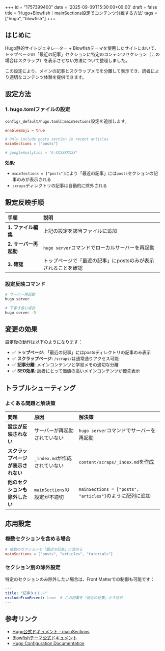 +++
id = "1757399400"
date = '2025-09-09T15:30:00+09:00'
draft = false
title = 'Hugo+Blowfish｜mainSections設定でコンテンツ分離する方法'
tags = ["hugo", "blowfish"]
+++

## はじめに

Hugo静的サイトジェネレーター + Blowfishテーマを使用したサイトにおいて、トップページの「最近の記事」セクションに特定のコンテンツセクション（この場合はスクラップ）を表示させない方法について整理しました。

この設定により、メインの記事とスクラップメモを分離して表示でき、読者により適切なコンテンツ体験を提供できます。

## 設定方法

### 1. hugo.tomlファイルの設定

`config/_default/hugo.toml`に`mainSections`設定を追加します。

```toml
enableEmoji = true

# Only include posts section in recent articles
mainSections = ["posts"]

# googleAnalytics = "G-XXXXXXXXX"
```

**効果:**
- `mainSections = ["posts"]`により「最近の記事」には`posts`セクションの記事のみが表示される
- `scraps`ディレクトリの記事は自動的に除外される


## 設定反映手順

| 手順 | 説明 |
| :--- | :--- |
| **1. ファイル編集** | 上記の設定を該当ファイルに追加 |
| **2. サーバー再起動** | `hugo server`コマンドでローカルサーバーを再起動 |
| **3. 確認** | トップページで「最近の記事」にpostsのみが表示されることを確認 |

### 設定反映コマンド

```bash
# サーバー再起動
hugo server

# 下書き含む場合
hugo server -D
```

## 変更の効果

設定後の動作は以下のようになります：

- ✅ **トップページ**: 「最近の記事」にはpostsディレクトリの記事のみ表示
- ✅ **スクラップページ**: `/scraps/`は通常通りアクセス可能
- ✅ **記事分離**: メインコンテンツと学習メモの適切な分離
- ✅ **SEO効果**: 読者にとって価値の高いメインコンテンツが優先表示

## トラブルシューティング

### よくある問題と解決策

| 問題 | 原因 | 解決策 |
| :--- | :--- | :--- |
| **設定が反映されない** | サーバーが再起動されていない | `hugo server`コマンドでサーバーを再起動 |
| **スクラップページが表示されない** | `_index.md`が作成されていない | `content/scraps/_index.md`を作成 |
| **他のセクションも除外したい** | `mainSections`の設定が不適切 | `mainSections = ["posts", "articles"]`のように配列に追加 |

## 応用設定

### 複数セクションを含める場合

```toml
# 複数のセクションを「最近の記事」に含める
mainSections = ["posts", "articles", "tutorials"]
```

### セクション別の除外設定

特定のセクションのみ除外したい場合は、Front Matterでの制御も可能です：

```yaml
---
title: "記事タイトル"
excludeFromRecent: true  # この記事を「最近の記事」から除外
---
```

## 参考リンク

- [Hugo公式ドキュメント - mainSections](https://gohugo.io/variables/site/#site-variables)
- [Blowfishテーマ公式ドキュメント](https://blowfish.page/)
- [Hugo Configuration Documentation](https://gohugo.io/getting-started/configuration/)